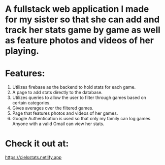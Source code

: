 # A fullstack web application I made for my sister so that she can add and track her stats game by game as well as feature photos and videos of her playing.

# Features:
1. Utilizes firebase as the backend to hold stats for each game.
2. A page to add stats directly to the database.
3. Utilizes queries to allow the user to filter through games based on certain categories.
4. Gives averages over the filtered games. 
5. Page that features photos and videos of her games.
6. Google Authentication is used so that only my family can log games. Anyone with a valid Gmail can view her stats. 


# Check it out at: 
https://cielsstats.netlify.app

